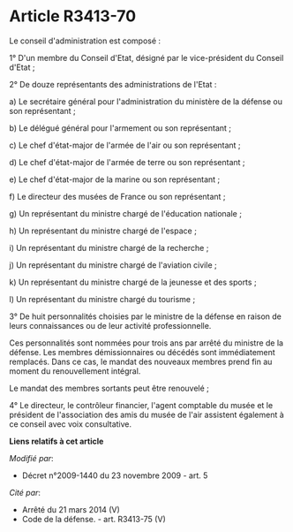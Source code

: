 # Article R3413-70

Le conseil d'administration est composé :

1° D'un membre du Conseil d'Etat, désigné par le vice-président du Conseil d'Etat ;

2° De douze représentants des administrations de l'Etat :

a) Le secrétaire général pour l'administration du ministère de la défense ou son représentant ; 

b) Le délégué général pour l'armement ou son représentant ; 

c) Le chef d'état-major de l'armée de l'air ou son représentant ; 

d) Le chef d'état-major de l'armée de terre ou son représentant ; 

e) Le chef d'état-major de la marine ou son représentant ; 

f) Le directeur des musées de France ou son représentant ; 

g) Un représentant du ministre chargé de l'éducation nationale ; 

h) Un représentant du ministre chargé de l'espace ; 

i) Un représentant du ministre chargé de la recherche ; 

j) Un représentant du ministre chargé de l'aviation civile ; 

k) Un représentant du ministre chargé de la jeunesse et des sports ; 

l) Un représentant du ministre chargé du tourisme ;

3° De huit personnalités choisies par le ministre de la défense en raison de leurs connaissances ou de leur activité
professionnelle.

Ces personnalités sont nommées pour trois ans par arrêté du ministre de la défense. Les membres démissionnaires ou décédés
sont immédiatement remplacés. Dans ce cas, le mandat des nouveaux membres prend fin au moment du renouvellement intégral.

Le mandat des membres sortants peut être renouvelé ;

4° Le directeur, le contrôleur financier, l'agent comptable du musée et le président de l'association des amis du musée de
l'air assistent également à ce conseil avec voix consultative.

**Liens relatifs à cet article**

_Modifié par_:

  - Décret n°2009-1440 du 23 novembre 2009 - art. 5

_Cité par_:

  - Arrêté du 21 mars 2014 (V)
  - Code de la défense. - art. R3413-75 (V)
